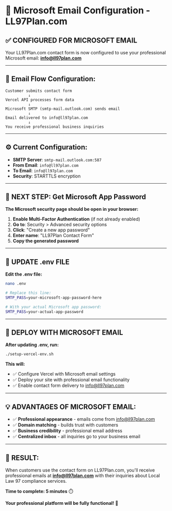 # 🔧 Microsoft Email Configuration - LL97Plan.com

## ✅ **CONFIGURED FOR MICROSOFT EMAIL**

Your LL97Plan.com contact form is now configured to use your professional Microsoft email: **info@ll97plan.com**

---

## 📧 **Email Flow Configuration:**

```
Customer submits contact form
          ↓
Vercel API processes form data
          ↓
Microsoft SMTP (smtp-mail.outlook.com) sends email
          ↓
Email delivered to info@ll97plan.com
          ↓
You receive professional business inquiries
```

---

## ⚙️ **Current Configuration:**

- **SMTP Server**: `smtp-mail.outlook.com:587`
- **From Email**: `info@ll97plan.com`
- **To Email**: `info@ll97plan.com`
- **Security**: STARTTLS encryption

---

## 🔑 **NEXT STEP: Get Microsoft App Password**

**The Microsoft security page should be open in your browser:**

1. **Enable Multi-Factor Authentication** (if not already enabled)
2. **Go to**: Security > Advanced security options
3. **Click**: "Create a new app password"
4. **Enter name**: "LL97Plan Contact Form"
5. **Copy the generated password**

---

## 📝 **UPDATE .env FILE**

**Edit the .env file:**

```bash
nano .env

# Replace this line:
SMTP_PASS=your-microsoft-app-password-here

# With your actual Microsoft app password:
SMTP_PASS=your-actual-app-password
```

---

## 🚀 **DEPLOY WITH MICROSOFT EMAIL**

**After updating .env, run:**

```bash
./setup-vercel-env.sh
```

**This will:**
- ✅ Configure Vercel with Microsoft email settings
- ✅ Deploy your site with professional email functionality
- ✅ Enable contact form delivery to info@ll97plan.com

---

## 💡 **ADVANTAGES OF MICROSOFT EMAIL:**

- ✅ **Professional appearance** - emails come from info@ll97plan.com
- ✅ **Domain matching** - builds trust with customers
- ✅ **Business credibility** - professional email address
- ✅ **Centralized inbox** - all inquiries go to your business email

---

## 🎯 **RESULT:**

When customers use the contact form on LL97Plan.com, you'll receive professional emails at **info@ll97plan.com** with their inquiries about Local Law 97 compliance services.

**Time to complete: 5 minutes** ⏱️

**Your professional platform will be fully functional!** 🚀
